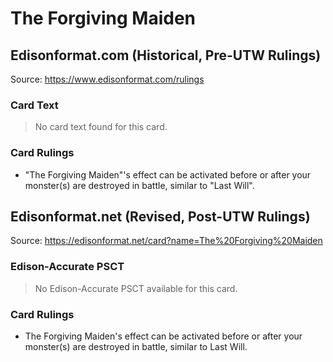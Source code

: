 # The Forgiving Maiden

## Edisonformat.com (Historical, Pre-UTW Rulings)

Source: https://www.edisonformat.com/rulings

### Card Text

> No card text found for this card.

### Card Rulings

*   "The Forgiving Maiden"'s effect can be activated before or after your monster(s) are destroyed in battle, similar to "Last Will".

## Edisonformat.net (Revised, Post-UTW Rulings)

Source: https://edisonformat.net/card?name=The%20Forgiving%20Maiden

### Edison-Accurate PSCT

> No Edison-Accurate PSCT available for this card.

### Card Rulings

*   The Forgiving Maiden's effect can be activated before or after your monster(s) are destroyed in battle, similar to Last Will.
            